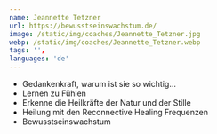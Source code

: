 ```yaml
---
name: Jeannette Tetzner
url: https://bewusstseinswachstum.de/
image: /static/img/coaches/Jeannette_Tetzner.jpg
webp: /static/img/coaches/Jeannette_Tetzner.webp
tags: '',
languages: 'de'
---
```


<ul><li>Gedankenkraft, warum ist sie so wichtig...</li><li>Lernen zu Fühlen</li><li>Erkenne die Heilkräfte der Natur und der Stille</li><li>Heilung mit den Reconnective Healing Frequenzen&nbsp;</li><li>Bewusstseinswachstum&nbsp;</li></ul>